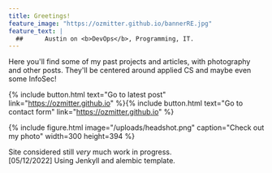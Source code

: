 ```yaml
---
title: Greetings!
feature_image: "https://ozmitter.github.io/bannerRE.jpg"
feature_text: |
  ##      Austin on <b>DevOps</b>, Programming, IT.
---
```


Here you'll find some of my past projects and articles, with photography and other posts.
They'll be centered around applied CS and maybe even some InfoSec!

{% include button.html text="Go to latest post" link="https://ozmitter.github.io" %}{% include button.html text="Go to contact form" link="https://ozmitter.github.io" %}

{% include figure.html image="/uploads/headshot.png" caption="Check out my photo" width=300 height=394 %}

Site considered still _very_ much work in progress.<br>
[05/12/2022] Using Jenkyll and alembic template.
